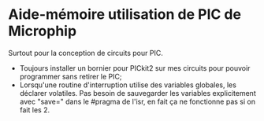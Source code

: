 # Aide-mémoire utilisation de PIC de Microphip

Surtout pour la conception de circuits pour PIC.

- Toujours installer un bornier pour PICkit2 sur mes circuits pour pouvoir programmer sans retirer le PIC;
- Lorsqu'une routine d'interruption utilise des variables globales, les déclarer volatiles. Pas besoin de sauvegarder les variables explicitement avec "save=" dans le #pragma de l'isr, en fait ça ne fonctionne pas si on fait les 2.

